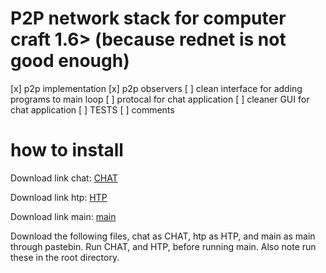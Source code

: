# P2P network stack for computer craft 1.6> (because rednet is not good enough)
[x] p2p implementation
[x] p2p observers
[ ] clean interface for adding programs to main loop
[ ] protocal for chat application
[ ] cleaner GUI for chat application
[ ] TESTS 
[ ] comments

# how to install

Download link  chat: [CHAT](https://pastebin.com/TxFSAR5p)

Download link htp:   [HTP](https://pastebin.com/d6R2rtHw)

Download link main:  [main](https://pastebin.com/6ZNVVHA4)

Download the following files, chat as CHAT, htp as HTP, and main as main through pastebin.
Run CHAT, and HTP, before running main.
Also note run these in the root directory.
